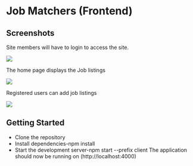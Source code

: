 # Job Matchers (Frontend)

## Screenshots

Site members will have to login to access the site. 

<img src="./src/job-login.png">

The home page displays the Job listings

<img src="./src/job-page.png">

Registered users can add job listings

<img src="./src/job-post-job.png">

## Getting Started

* Clone the repository
* Install dependencies-npm install
* Start the development server-npm start --prefix client
The application should now be running on (http://localhost:4000)
